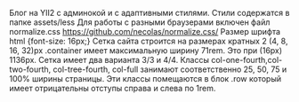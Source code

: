Блог на YII2 с админокой и с адаптивными стилями.
Стили содержатся в папке assets/less
Для работы с разными браузерами включен файл normalize.css https://github.com/necolas/normalize.css/
Размер шрифта html {font-size: 16px;}
Сетка сайта строится на размерах кратных 2 (4, 8, 16, 32)px
.container имеет максимальную ширину 71rem. Это при (16px) 1136px.
Сетка имеет два варианта 3/3 и 4/4.
Классы col-one-fourth,col-two-fourth, col-tree-fourth, col-full
занимают соответственно 25, 50, 75 и 100% ширины страницы.
Эти классы помещаются в блок .row который имеет отрицательны отступы
справа и слева по 1rem.

